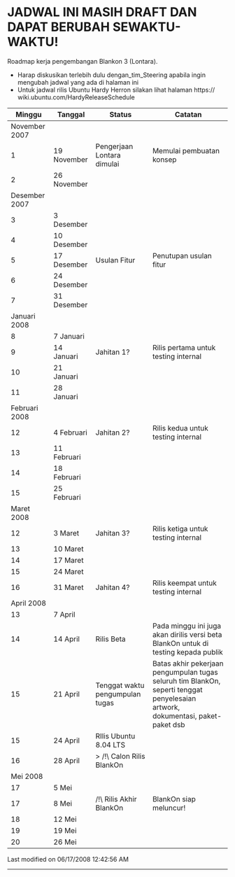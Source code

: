 # JADWAL INI MASIH DRAFT DAN DAPAT BERUBAH SEWAKTU-WAKTU!
Roadmap kerja pengembangan Blankon 3 (Lontara).
   * Harap diskusikan terlebih dulu dengan_tim_Steering apabila ingin
      mengubah jadwal yang ada di halaman ini
   * Untuk jadwal rilis Ubuntu Hardy Herron silakan lihat halaman https://
      wiki.ubuntu.com/HardyReleaseSchedule

|Minggu |Tanggal |Status |Catatan |
|------------------|------------------|------------------|------------------|
|November 2007||||
|1|19 November |Pengerjaan Lontara dimulai |Memulai pembuatan konsep|
|2|26 November |||
|Desember 2007||||
|3|3 Desember |||
|4|10 Desember |||
|5|17 Desember |Usulan Fitur |Penutupan usulan fitur|
|6|24 Desember |||
|7|31 Desember |||
|Januari 2008||||
|8|7 Januari |||
|9|14 Januari |Jahitan 1? |Rilis pertama untuk testing internal|
|10|21 Januari |||
|11|28 Januari |||
|Februari 2008||||
|12|4 Februari |Jahitan 2? |Rilis kedua untuk testing internal |
|13|11 Februari |||
|14|18 Februari |||
|15|25 Februari |||
|Maret 2008||||
|12|3 Maret |Jahitan 3? |Rilis ketiga untuk testing internal|
|13|10 Maret |||
|14|17 Maret |||
|15|24 Maret |||
|16|31 Maret |Jahitan 4? |Rilis keempat untuk testing internal|
|April 2008||||
|13|7 April |||
|14|14 April |Rilis Beta |Pada minggu ini juga akan dirilis versi beta BlankOn untuk di testing kepada publik|
|15|21 April |Tenggat waktu pengumpulan tugas |Batas akhir pekerjaan pengumpulan tugas seluruh tim BlankOn, seperti tenggat penyelesaian artwork, dokumentasi, paket-paket dsb|
|15|24 April |RIlis Ubuntu 8.04 LTS||
|16|28 April |> /!\ Calon Rilis BlankOn ||
|Mei 2008||||
|17|5 Mei |||
|17|8 Mei |/!\ Rilis Akhir BlankOn |BlankOn siap meluncur!|
|18|12 Mei |||
|19|19 Mei |||
|20|26 Mei |||


Last modified on 06/17/2008 12:42:56 AM
 
---
 
